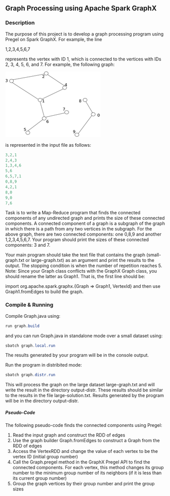 
## Graph Processing using Apache Spark GraphX


### Description

The purpose of this project is to develop a graph processing program using Pregel on Spark GraphX. For example, the line

1,2,3,4,5,6,7

represents the vertex with ID 1, which is connected to the vertices with IDs 2, 3, 4, 5, 6, and 7. For example, the following graph: 

![alt text](p2.png "Sample Graph")


is represented in the input file as follows:

```java
3,2,1
2,4,3
1,3,4,6
5,6
6,5,7,1
0,8,9
4,2,1
8,0
9,0
7,6
```

Task is to write a Map-Reduce program that finds the connected components of any undirected graph and prints the size of these connected components. A connected component of a graph is a subgraph of the graph in which there is a path from any two vertices in the subgraph. For the above graph, there are two connected components: one 0,8,9 and another 1,2,3,4,5,6,7. Your program should print the sizes of these connected components: 3 and 7.

Your main program should take the text file that contains the graph (small-graph.txt or large-graph.txt) as an argument and print the results to the output. The stopping condition is when the number of repetition reaches 5. Note: Since your Graph class conflicts with the GraphX Graph class, you should rename the latter as Graph1. That is, the first line should be:

import org.apache.spark.graphx.{Graph => Graph1, VertexId}
and then use Graph1.fromEdges to build the graph.

### Compile & Running

Compile Graph.java using:

```java
run graph.build
```

and you can run Graph.java in standalone mode over a small dataset using:

```java
sbatch graph.local.run
```

The results generated by your program will be in the console output.

Run the program in distribited mode:

```java
sbatch graph.distr.run
```

This will process the graph on the large dataset large-graph.txt and will write the result in the directory output-distr. These results should be similar to the results in the file large-solution.txt.  Results generated by the program will be in the directory output-distr. 

##### Pseudo-Code

The following pseudo-code finds the connected components using Pregel:

1. Read the input graph and construct the RDD of edges
2. Use the graph builder Graph.fromEdges to construct a Graph from the RDD of edges
3. Access the VertexRDD and change the value of each vertex to be the vertex ID (initial group number)
4. Call the Graph.pregel method in the GraphX Pregel API to find the connected components. For each vertex, this method changes its group number to the minimum group number of its neighbors (if it is less than its current group number)
5. Group the graph vertices by their group number and print the group sizes
